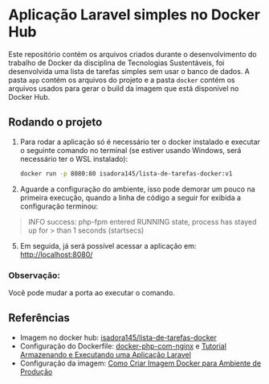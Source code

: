 # Aplicação Laravel simples no Docker Hub

Este repositório contém os arquivos criados durante o desenvolvimento do trabalho de Docker da disciplina de Tecnologias Sustentáveis, foi desenvolvida uma lista de tarefas simples sem usar o banco de dados. A pasta `app` contém os arquivos do projeto e a pasta `docker` contém os arquivos usados para gerar o build da imagem que está disponível no Docker Hub.

## Rodando o projeto

1. Para rodar a aplicação só é necessário ter o docker instalado e executar o seguinte comando no terminal (se estiver usando Windows, será necessário ter o WSL instalado):

    ```bash
    docker run -p 8080:80 isadora145/lista-de-tarefas-docker:v1
    ```

3. Aguarde a configuração do ambiente, isso pode demorar um pouco na primeira execução, quando a linha de código a seguir for exibida a configuração terminou:
> INFO success: php-fpm entered RUNNING state, process has stayed up for > than 1 seconds (startsecs)
5. Em seguida, já será possível acessar a aplicação em: [http://localhost:8080/](http://localhost:8080/)

### Observação:
Você pode mudar a porta ao executar o comando.

## Referências

- Imagem no docker hub: [isadora145/lista-de-tarefas-docker](https://hub.docker.com/repository/docker/isadora145/lista-de-tarefas-docker/general)
- Configuração do Dockerfile: [docker-php-com-nginx](https://github.com/urnauzao/docker-php-com-nginx) e [Tutorial Armazenando e Executando uma Aplicação Laravel](https://www.youtube.com/watch?v=4RFkrzDPCpg)
- Configuração da imagem: [Como Criar Imagem Docker para Ambiente de Produção](https://www.youtube.com/watch?v=iDJjb2zYa4c)
